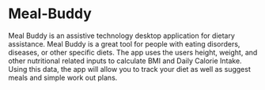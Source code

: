 # Meal-Buddy
Meal Buddy is an assistive technology desktop application for dietary assistance.
Meal Buddy is a great tool for people with eating disorders, diseases, or other specific diets.
The app uses the users height, weight, and other nutritional related inputs to calculate BMI and Daily Calorie Intake.
Using this data, the app will allow you to track your diet as well as suggest meals and simple work out plans.
